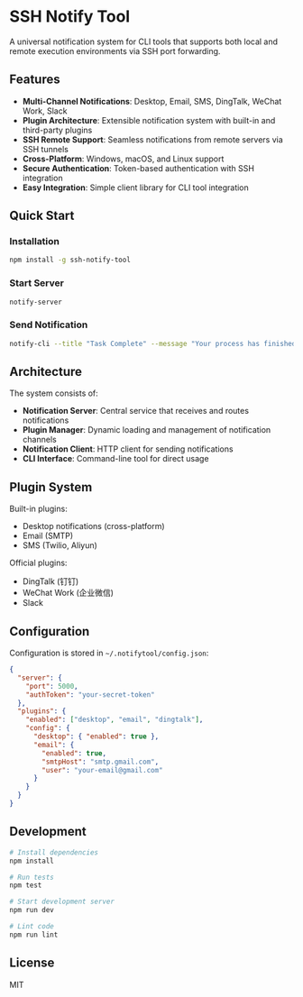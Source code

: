 # SSH Notify Tool

A universal notification system for CLI tools that supports both local and remote execution environments via SSH port forwarding.

## Features

- **Multi-Channel Notifications**: Desktop, Email, SMS, DingTalk, WeChat Work, Slack
- **Plugin Architecture**: Extensible notification system with built-in and third-party plugins
- **SSH Remote Support**: Seamless notifications from remote servers via SSH tunnels
- **Cross-Platform**: Windows, macOS, and Linux support
- **Secure Authentication**: Token-based authentication with SSH integration
- **Easy Integration**: Simple client library for CLI tool integration

## Quick Start

### Installation

```bash
npm install -g ssh-notify-tool
```

### Start Server

```bash
notify-server
```

### Send Notification

```bash
notify-cli --title "Task Complete" --message "Your process has finished" --channels desktop,email
```

## Architecture

The system consists of:

- **Notification Server**: Central service that receives and routes notifications
- **Plugin Manager**: Dynamic loading and management of notification channels
- **Notification Client**: HTTP client for sending notifications
- **CLI Interface**: Command-line tool for direct usage

## Plugin System

Built-in plugins:
- Desktop notifications (cross-platform)
- Email (SMTP)
- SMS (Twilio, Aliyun)

Official plugins:
- DingTalk (钉钉)
- WeChat Work (企业微信)
- Slack

## Configuration

Configuration is stored in `~/.notifytool/config.json`:

```json
{
  "server": {
    "port": 5000,
    "authToken": "your-secret-token"
  },
  "plugins": {
    "enabled": ["desktop", "email", "dingtalk"],
    "config": {
      "desktop": { "enabled": true },
      "email": {
        "enabled": true,
        "smtpHost": "smtp.gmail.com",
        "user": "your-email@gmail.com"
      }
    }
  }
}
```

## Development

```bash
# Install dependencies
npm install

# Run tests
npm test

# Start development server
npm run dev

# Lint code
npm run lint
```

## License

MIT
